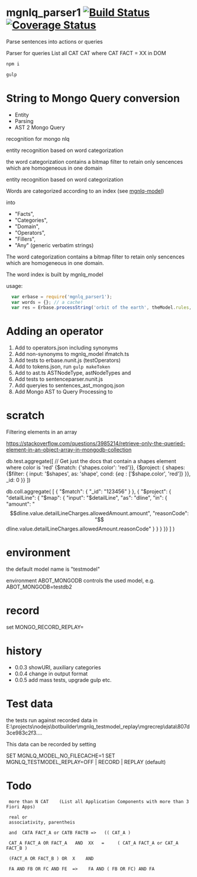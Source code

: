 # mgnlq_parser1 [![Build Status](https://travis-ci.org/jfseb/mgnlq_parser1.svg?branch=master)](https://travis-ci.org/jfseb/mgnlq_parser1)[![Coverage Status](https://coveralls.io/repos/github/jfseb/mgnlq_parser1/badge.svg)](https://coveralls.io/github/jfseb/mgnlq_parser1)

Parse sentences into actions or queries

Parser for queries  List all CAT CAT where CAT FACT = XX in DOM


```javascript
npm i

gulp
```

# String to Mongo Query conversion
 -   Entity
 -   Parsing
 -   AST 2 Mongo Query

recognition for mongo nlq

entity recognition based on word categorization

the word categorization contains a bitmap filter to retain only sencences
which are homogeneous in one domain

entity recognition based on word categorization

Words are categorized according to an index
(see [mgnlq-model](https://github.com/jfseb/mgnlq_model))

into
- "Facts",
- "Categories",
- "Domain",
- "Operators",
- "Fillers",
- "Any"  (generic verbatim strings)

The word categorization contains a bitmap filter to retain only sencences
which are homogeneous in one domain.

The word index is built by mgnlq_model

usage:
```javascript
  var erbase = require('mgnlq_parser1');
  var words = {}; // a cache!
  var res = Erbase.processString('orbit of the earth', theModel.rules, words);
```


# Adding an operator

1.   Add to operators.json including synonyms
2.   Add non-synonyms to mgnlq_model ifmatch.ts
3.   Add tests to erbase.nunit.js (testOperators)
4.   Add to tokens.json, run `gulp makeToken`
4.   Add to ast.ts ASTNodeType, astNodeTypes and
5.   Add tests to sentenceparser.nunit.js
6.   Add queryies to sentences_ast_mongoq.json
7.   Add Mongo AST to Query Processing to

# scratch

Filtering elements in an array


https://stackoverflow.com/questions/3985214/retrieve-only-the-queried-element-in-an-object-array-in-mongodb-collection


db.test.aggregate([
    // Get just the docs that contain a shapes element where color is 'red'
    {$match: {'shapes.color': 'red'}},
    {$project: {
        shapes: {$filter: {
            input: '$shapes',
            as: 'shape',
            cond: {$eq: ['$$shape.color', 'red']}
        }},
        _id: 0
    }}
])


db.coll.aggregate(
    [
        { "$match": { "_id": "123456" } },
        { "$project": {
            "detailLine": {
                "$map": {
                    "input": "$detailLine",
                    "as": "dline",
                    "in": {
                        "amount": "$$dline.value.detailLineCharges.allowedAmount.amount",
                        "reasonCode": "$$dline.value.detailLineCharges.allowedAmount.reasonCode"
                    }
                }
           }
        }}
    ]
)

# environment

the default model name is "testmodel"

environment ABOT_MONGODB controls the used model, e.g. ABOT_MONGODB=testdb2


# record

set MONGO_RECORD_REPLAY=



# history

* 0.0.3  showURI, auxiliary categories
* 0.0.4  change in output format
* 0.0.5  add mass tests, upgrade gulp etc.


# Test data

the tests run against recorded data in E:\projects\nodejs\botbuilder\mgnlq_testmodel_replay\mgrecrep\data\807d3ce983c2f3....

This data can be recorded by setting



SET MGNLQ_MODEL_NO_FILECACHE=1
SET MGNLQ_TESTMODEL_REPLAY=OFF  | RECORD | REPLAY (default)




# Todo
     more than N CAT    (List all Application Components with more than 3 Fiori Apps)

     real or
     associativity, parentheis

     and  CATA FACT_A or CATB FACTB =>   (( CAT_A )

     CAT_A FACT_A OR FACT_A   AND  XX   =     ( CAT_A FACT_A or CAT_A FACT_B )

     (FACT_A OR FACT_B ) OR  X    AND

     FA AND FB OR FC AND FE  =>    FA AND ( FB OR FC) AND FA
